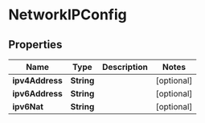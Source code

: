 

# NetworkIPConfig

## Properties

Name | Type | Description | Notes
------------ | ------------- | ------------- | -------------
**ipv4Address** | **String** |  |  [optional]
**ipv6Address** | **String** |  |  [optional]
**ipv6Nat** | **String** |  |  [optional]



